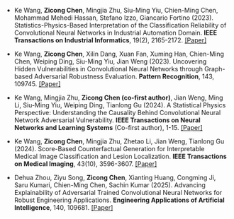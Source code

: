 - Ke Wang, **Zicong Chen**, Mingjia Zhu, Siu-Ming Yiu, Chien-Ming Chen, Mohammad Mehedi Hassan, Stefano Izzo, Giancario Fortino (2023). Statistics-Physics-Based Interpretation of the Classification Reliability of Convolutional Neural Networks in Industrial Automation Domain. **IEEE Transactions on Industrial Informatics**, 19(2), 2165-2172. [[Paper]](https://doi.org/10.1109/TII.2022.3202950)
  
- Ke Wang, **Zicong Chen**, Xilin Dang, Xuan Fan, Xuming Han, Chien-Ming Chen, Weiping Ding, Siu-Ming Yiu, Jian Weng (2023). Uncovering Hidden Vulnerabilities in Convolutional Neural Networks through Graph-based Adversarial Robustness Evaluation. **Pattern Recognition**, 143, 109745. [[Paper]](https://doi.org/10.1016/j.patcog.2023.109745)

- Ke Wang, Mingjia Zhu, **Zicong Chen (co-first author)**, Jian Weng, Ming Li, Siu-Ming Yiu, Weiping Ding, Tianlong Gu (2024). A Statistical Physics Perspective: Understanding the Causality Behind Convolutional Neural Network Adversarial Vulnerability. **IEEE Transactions on Neural Networks and Learning Systems** (Co-first author), 1-15. [[Paper]](https://doi.org/10.1109/TNNLS.2024.3359269)

  
- Ke Wang, **Zicong Chen**, Mingjia Zhu, Zhetao Li, Jian Weng, Tianlong Gu (2024). Score-Based Counterfactual Generation for Interpretable Medical Image Classification and Lesion Localization. **IEEE Transactions on Medical Imaging**, 43(10), 3596-3607.  [[Paper]](https://doi.org/10.1109/TMI.2024.3375357)  

- Dehua Zhou, Ziyu Song, **Zicong Chen**, Xianting Huang, Congming Ji, Saru Kumari, Chien-Ming Chen, Sachin Kumar (2025). Advancing Explainability of Adversarial Trained Convolutional Neural Networks for Robust Engineering Applications. **Engineering Applications of Artificial Intelligence**, 140, 109681. [[Paper]](https://doi.org/10.1016/j.engappai.2025.109681)
